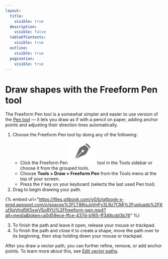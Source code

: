 ```yaml
---
layout:
  title:
    visible: true
  description:
    visible: false
  tableOfContents:
    visible: true
  outline:
    visible: true
  pagination:
    visible: true
---
```


# Draw shapes with the Freeform Pen tool

The Freeform Pen tool is a somewhat simpler and easier to use version of the [Pen tool](draw-shapes-with-the-pen-tool.md) — it lets you draw as if with a pencil on paper, adding anchor points and adjusting their direction lines automatically.

1. Choose the Freeform Pen tool by doing any of the following:
   * Click the Freeform Pen <img src="../.gitbook/assets/Pen.png" alt="" data-size="line"> tool in the Tools sidebar or choose it from the grouped tools.
   * Choose **Tools > Draw > Freeform Pen** from the Tools menu at the top of your screen.
   * Press the `P` key on your keyboard (selects the last used Pen tool).
2. Drag to begin drawing your path.

{% embed url="https://files.gitbook.com/v0/b/gitbook-x-prod.appspot.com/o/spaces%2FLT86jsJoVnFy3L9z7CMi%2Fuploads%2FKufXqVtrd5K5xwVSoRYU%2Ffreeform-pen.mp4?alt=media&token=a0d59ece-ffce-437d-b165-ff348cdd3b76" %}

3. To finish the path and leave it open, release your mouse or trackpad.
4. To finish the path and close it to create a shape, move the path over to its beginning, then stop holding down your mouse or trackpad.

After you draw a vector path, you can further refine, remove, or add anchor points. To learn more about this, see [Edit vector paths](edit-vector-paths.md).
